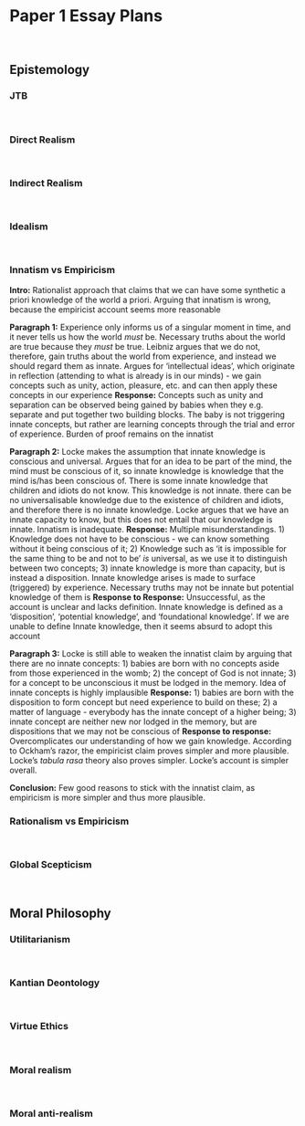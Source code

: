 # Paper 1 Essay Plans


</br>

## Epistemology

### JTB

</br>

### Direct Realism

</br>

### Indirect Realism

</br>

### Idealism

</br>

### Innatism vs Empiricism

**Intro:** Rationalist approach that claims that we can have some synthetic a priori knowledge of the world a priori. Arguing that innatism is wrong, because the empiricist account seems more reasonable

**Paragraph 1:** Experience only informs us of a singular moment in time, and it never tells us how the world *must* be. Necessary truths about the world are true because they *must* be true. Leibniz argues that we do not, therefore, gain truths about the world from experience, and instead we should regard them as innate. Argues for ‘intellectual ideas’, which originate in reflection (attending to what is already is in our minds) - we gain concepts such as unity, action, pleasure, etc. and can then apply these concepts in our experience
**Response:** Concepts such as unity and separation can be observed being gained by babies when they e.g. separate and put together two building blocks. The baby is not triggering innate concepts, but rather are learning concepts through the trial and error of experience. Burden of proof remains on the innatist

**Paragraph 2:** Locke makes the assumption that innate knowledge is conscious and universal. Argues that for an idea to be part of the mind, the mind must be conscious of it, so innate knowledge is knowledge that the mind is/has been conscious of. There is some innate knowledge that children and idiots do not know. This knowledge is not innate. there can be no universalisable knowledge due to the existence of children and idiots, and therefore there is no innate knowledge. Locke argues that we have an innate capacity to know, but this does not entail that our knowledge is innate. Innatism is inadequate.
**Response:** Multiple misunderstandings. 1) Knowledge does not have to be conscious - we can know something without it being conscious of it; 2) Knowledge such as ‘it is impossible for the same thing to be and not to be’ *is* universal, as we use it to distinguish between two concepts; 3) innate knowledge is more than capacity, but is instead a disposition. Innate knowledge arises is made to surface (triggered) by experience. Necessary truths may not be innate but potential knowledge of them is
**Response to Response:** Unsuccessful, as the account is unclear and lacks definition. Innate knowledge is defined as a ‘disposition’, ‘potential knowledge’, and ‘foundational knowledge’. If we are unable to define Innate knowledge, then it seems absurd to adopt this account

**Paragraph 3:** Locke is still able to weaken the innatist claim by arguing that there are no innate concepts: 1) babies are born with no concepts aside from those experienced in the womb; 2) the concept of God is not innate; 3) for a concept to be unconscious it must be lodged in the memory. Idea of innate concepts is highly implausible
**Response:** 1) babies are born with the disposition to form concept but need experience to build on these; 2) a matter of language - everybody has the innate concept of a higher being; 3) innate concept are neither new nor lodged in the memory, but are dispositions that we may not be conscious of
**Response to response:** Overcomplicates our understanding of how we gain knowledge. According to Ockham’s razor, the empiricist claim proves simpler and more plausible. Locke’s *tabula rasa* theory also proves simpler. Locke’s account is simpler overall.

**Conclusion:** Few good reasons to stick with the innatist claim, as empiricism is more simpler and thus more plausible.
</br>

### Rationalism vs Empiricism

</br>

### Global Scepticism

</br>

## Moral Philosophy

### Utilitarianism

</br>

### Kantian Deontology

</br>

### Virtue Ethics

</br>

### Moral realism

</br>

### Moral anti-realism
